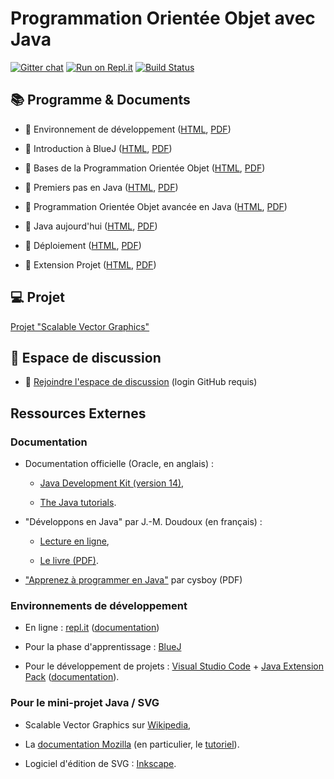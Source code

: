 
Programmation Orientée Objet avec Java
================================================================================

[![Gitter chat](https://badges.gitter.im/boisgera/python-pandoc.svg)](https://gitter.im/POO-Java/community#)
[![Run on Repl.it](https://repl.it/badge/github/boisgera/POO-Java)](https://repl.it/github/boisgera/POO-Java) [![Build Status](https://github.com/boisgera/POO-Java/workflows/main/badge.svg)](https://github.com/boisgera/POO-Java/actions)

## :books: Programme & Documents 
 
  - :blue_book: Environnement de développement ([HTML](https://boisgera.github.io/POO-Java/Environnement.html), 
    [PDF](https://boisgera.github.io/POO-Java/Environnement.pdf))

  - :blue_book: Introduction à BlueJ ([HTML](https://boisgera.github.io/POO-Java/BlueJ.html), 
    [PDF](https://boisgera.github.io/POO-Java/BlueJ.pdf))

  - :blue_book: Bases de la Programmation Orientée Objet ([HTML](https://boisgera.github.io/POO-Java/POO.html), [PDF](https://boisgera.github.io/POO-Java/POO.pdf))

  - :blue_book: Premiers pas en Java ([HTML](https://boisgera.github.io/POO-Java/Java-first-steps.html),
    [PDF](https://boisgera.github.io/POO-Java/Java-first-steps.pdf))

  - :blue_book: Programmation Orientée Objet avancée en Java ([HTML](https://boisgera.github.io/POO-Java/Java-avance.html),
    [PDF](https://boisgera.github.io/POO-Java/Java-avance.pdf))

  - :blue_book: Java aujourd'hui ([HTML](https://boisgera.github.io/POO-Java/Java%20aujourd'hui.html), 
    [PDF](https://boisgera.github.io/POO-Java/Java%20aujourd'hui.pdf))

  - :blue_book: Déploiement ([HTML](https://boisgera.github.io/POO-Java/Déploiement.html), 
    [PDF](https://boisgera.github.io/POO-Java/Déploiement.pdf))

  - :blue_book: Extension Projet ([HTML](https://boisgera.github.io/POO-Java/Projet.html), 
    [PDF](https://boisgera.github.io/POO-Java/Projet.pdf))

## :computer: Projet

[Projet "Scalable Vector Graphics"](exercices)

## :speech_balloon: Espace de discussion

  - :speech_balloon: [Rejoindre l'espace de discussion](https://gitter.im/POO-Java/community#) (login GitHub requis)
 
## Ressources Externes

### Documentation 

  - Documentation officielle (Oracle, en anglais) :
   
      - [Java Development Kit (version 14)](https://docs.oracle.com/en/java/javase/14/),

      - [The Java tutorials](https://docs.oracle.com/javase/tutorial/).


  - "Développons en Java" par J.-M. Doudoux (en français) :
  
    - [Lecture en ligne](http://www.jmdoudoux.fr/java/dej/index.htm), 
    
    - [Le livre (PDF)](http://jmdoudoux.fr/java/dej/dej_2_20.pdf).

  - ["Apprenez à programmer en Java"](http://user.oc-static.com/pdf/10601-apprenez-a-programmer-en-java.pdf)  par cysboy (PDF)
  

### Environnements de développement

  - En ligne : [repl.it](https://repl.it) ([documentation](https://docs.repl.it/))
  
  - Pour la phase d'apprentissage : [BlueJ](https://www.bluej.org/)

  - Pour le développement de projets : [Visual Studio Code](https://code.visualstudio.com/) + [Java Extension Pack](https://marketplace.visualstudio.com/items?itemName=vscjava.vscode-java-pack) ([documentation](https://code.visualstudio.com/docs/languages/java)).

### Pour le mini-projet Java / SVG

  - Scalable Vector Graphics sur [Wikipedia](https://fr.wikipedia.org/wiki/Scalable_Vector_Graphics),

  - La [documentation Mozilla](https://developer.mozilla.org/fr/docs/Web/SVG)
    (en particulier, le [tutoriel](https://developer.mozilla.org/fr/docs/Web/SVG/Tutoriel)).
  
  - Logiciel d'édition de SVG : [Inkscape](https://inkscape.org/).
